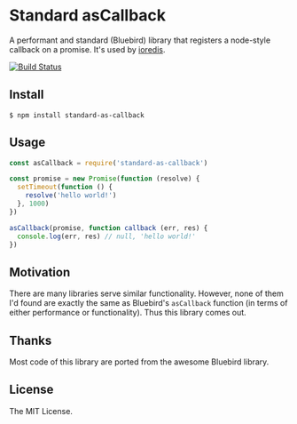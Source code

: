 # Standard asCallback
A performant and standard (Bluebird) library that registers a node-style callback on a promise. It's used by [ioredis](https://github.com/luin/ioredis).

[![Build Status](https://travis-ci.org/luin/asCallback.svg?branch=master)](https://travis-ci.org/luin/asCallback)

## Install

```
$ npm install standard-as-callback
```

## Usage

```javascript
const asCallback = require('standard-as-callback')

const promise = new Promise(function (resolve) {
  setTimeout(function () {
    resolve('hello world!')
  }, 1000)
})

asCallback(promise, function callback (err, res) {
  console.log(err, res) // null, 'hello world!'
})
```

## Motivation
There are many libraries serve similar functionality. However, none of them I'd found are exactly the same as Bluebird's `asCallback` function (in terms of either performance or functionality). Thus this library comes out.

## Thanks

Most code of this library are ported from the awesome Bluebird library.

## License
The MIT License.

